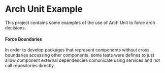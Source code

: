 # Arch Unit Example

This project contains some examples of the use of Arch Unit to force arch decisions.

#### Force Boundaries

In order to develop packages that represent components without cross boundaries accessing other components,
some tests were defines to just allow component external dependencies comunicate using services and not call repositories directly.  